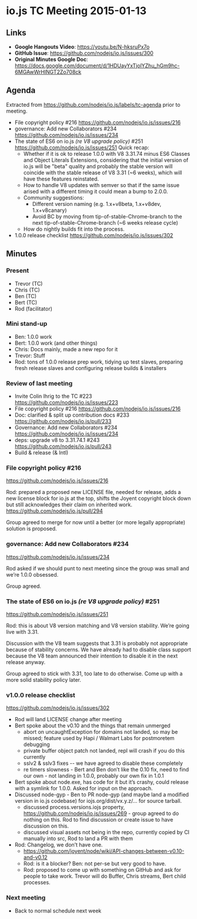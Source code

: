 # io.js TC Meeting 2015-01-13

## Links

* **Google Hangouts Video**: <https://youtu.be/N-hksruPx7o>
* **GitHub Issue**: <https://github.com/nodejs/io.js/issues/300>
* **Original Minutes Google Doc**: <https://docs.google.com/document/d/1HDUayYxTjolYZhu_hGm9hc-6MGAwWrHlNGT2Zo708ck>

## Agenda

Extracted from <https://github.com/nodejs/io.js/labels/tc-agenda> prior to meeting.

* File copyright policy #216 <https://github.com/nodejs/io.js/issues/216>
* governance: Add new Collaborators #234 <https://github.com/nodejs/io.js/issues/234>
* The state of ES6 on io.js _(re V8 upgrade policy)_ #251 <https://github.com/nodejs/io.js/issues/251>
  Quick recap:
  * Whether if it is ok to release 1.0.0 with V8 3.31.74 minus ES6 Classes and Object Literals Extensions, considering that the initial version of io.js will be "beta" quality and probably the stable version will coincide with the stable release of V8 3.31 (\~6 weeks), which will have these features reinstated.
  * How to handle V8 updates with semver so that if the same issue arised with a different timing it could mean a bump to 2.0.0.
  * Community suggestions:
    * Different version naming (e.g. 1.x+v8beta, 1.x+v8dev, 1.x+v8canary)
    * Avoid BC by moving from tip-of-stable-Chrome-branch to the next tip-of-stable-Chrome-branch (\~6 weeks release cycle)
  * How do nightly builds fit into the process.
* 1.0.0 release checklist <https://github.com/nodejs/io.js/issues/302>

## Minutes

### Present

* Trevor (TC)
* Chris (TC)
* Ben (TC)
* Bert (TC)
* Rod (facilitator)

### Mini stand-up

* Ben: 1.0.0 work
* Bert: 1.0.0 work (and other things)
* Chris: Docs mainly, made a new repo for it
* Trevor: Stuff
* Rod: tons of 1.0.0 release prep work, tidying up test slaves, preparing fresh release slaves and configuring release builds & installers

### Review of last meeting

* Invite Colin Ihrig to the TC #223 <https://github.com/nodejs/io.js/issues/223>
* File copyright policy #216 <https://github.com/nodejs/io.js/issues/216>
* Doc: clarified & split up contribution docs #233 <https://github.com/nodejs/io.js/pull/233>
* Governance: Add new Collaborators #234 <https://github.com/nodejs/io.js/issues/234>
* deps: upgrade v8 to 3.31.74.1 #243 <https://github.com/nodejs/io.js/pull/243>
* Build & release (& Intl)

### File copyright policy #216

<https://github.com/nodejs/io.js/issues/216>

Rod: prepared a proposed new LICENSE file, needed for release, adds a new license block for io.js at the top, shifts the Joyent copyright block down but still acknowledges their claim on inherited work. <https://github.com/nodejs/io.js/pull/294>

Group agreed to merge for now until a better (or more legally appropriate) solution is proposed.

### governance: Add new Collaborators #234

<https://github.com/nodejs/io.js/issues/234>

Rod asked if we should punt to next meeting since the group was small and we’re 1.0.0 obsessed.

Group agreed.

### The state of ES6 on io.js _(re V8 upgrade policy)_ #251

<https://github.com/nodejs/io.js/issues/251>

Rod: this is about V8 version matching and V8 version stability. We’re going live with 3.31.

Discussion with the V8 team suggests that 3.31 is probably not appropriate because of stability concerns. We have already had to disable class support because the V8 team announced their intention to disable it in the next release anyway.

Group agreed to stick with 3.31, too late to do otherwise. Come up with a more solid stability policy later.

### v1.0.0 release checklist

<https://github.com/nodejs/io.js/issues/302>

* Rod will land LICENSE change after meeting
* Bert spoke about the v0.10 and the things that remain unmerged
  * abort on uncaughtException for domains not landed, so may be missed; feature used by Hapi / Walmart Labs for postmoretem debugging
  * private buffer object patch not landed, repl will crash if you do this currently
  * sslv2 & sslv3 fixes -- we have agreed to disable these completely
  * re timers slowness - Bert and Ben don’t like the 0.10 fix, need to find our own - not landing in 1.0.0, probably our own fix in 1.0.1
* Bert spoke about node.exe, has code for it but it’s crashy, could release with a symlink for 1.0.0. Asked for input on the approach.
* Discussed node-gyp - Ben to PR node-gyp (and maybe land a modified version in io.js codebase) for iojs.org/dist/vx.y.z/... for source tarball.
  * discussed process.versions.iojs property, <https://github.com/nodejs/io.js/issues/269> - group agreed to do nothing on this. Rod to find discussion or create issue to have discussion on this.
  * discussed visual assets not being in the repo, currently copied by CI manually into src, Rod to land a PR with them
* Rod: Changelog, we don’t have one.
  * <https://github.com/joyent/node/wiki/API-changes-between-v0.10-and-v0.12>
  * Rod: is it a blocker? Ben: not per-se but very good to have.
  * Rod: proposed to come up with something on GitHub and ask for people to take work. Trevor will do Buffer, Chris streams, Bert child processes.

### Next meeting

* Back to normal schedule next week
